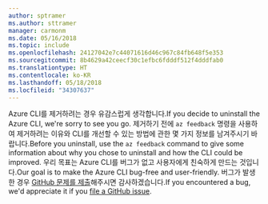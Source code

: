 ```yaml
---
author: sptramer
ms.author: sttramer
manager: carmonm
ms.date: 05/16/2018
ms.topic: include
ms.openlocfilehash: 24127042e7c44071616d46c967c84fb648f5e353
ms.sourcegitcommit: 8b4629a42ceecf30c1efbc6fdddf512f4dddfab0
ms.translationtype: HT
ms.contentlocale: ko-KR
ms.lasthandoff: 05/18/2018
ms.locfileid: "34307637"
---
```

<span data-ttu-id="fe1f1-101">Azure CLI를 제거하려는 경우 유감스럽게 생각합니다.</span><span class="sxs-lookup"><span data-stu-id="fe1f1-101">If you decide to uninstall the Azure CLI, we're sorry to see you go.</span></span> <span data-ttu-id="fe1f1-102">제거하기 전에 `az feedback` 명령을 사용하여 제거하려는 이유와 CLI를 개선할 수 있는 방법에 관한 몇 가지 정보를 남겨주시기 바랍니다.</span><span class="sxs-lookup"><span data-stu-id="fe1f1-102">Before you uninstall, use the `az feedback` command to give some information about why you chose to uninstall and how the CLI could be improved.</span></span> <span data-ttu-id="fe1f1-103">우리 목표는 Azure CLI를 버그가 없고 사용자에게 친숙하게 만드는 것입니다.</span><span class="sxs-lookup"><span data-stu-id="fe1f1-103">Our goal is to make the Azure CLI bug-free and user-friendly.</span></span> <span data-ttu-id="fe1f1-104">버그가 발생한 경우 [GitHub 문제를 제출](https://github.com/Azure/azure-cli/issues)해주시면 감사하겠습니다.</span><span class="sxs-lookup"><span data-stu-id="fe1f1-104">If you encountered a bug, we'd appreciate it if you [file a GitHub issue](https://github.com/Azure/azure-cli/issues).</span></span>
